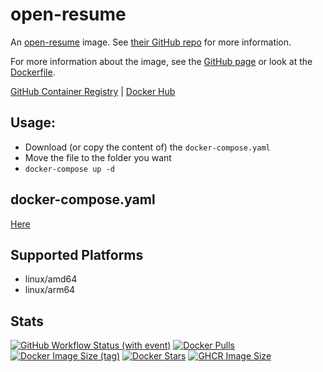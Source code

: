 # open-resume

An [open-resume](https://github.com/xitanggg/open-resume) image. See [their GitHub repo](https://github.com/xitanggg/open-resume) for more information.

For more information about the image, see the [GitHub page](https://github.com/Zottelchen/docker-container/tree/main/open-resume) or look at the [Dockerfile](https://github.com/Zottelchen/docker-container/tree/main/open-resume/Dockerfile).

[GitHub Container Registry](https://github.com/users/Zottelchen/packages/container/package/open-resume) | [Docker Hub](https://hub.docker.com/r/zottelchen/open-resume)

## Usage:

- Download (or copy the content of) the `docker-compose.yaml`
- Move the file to the folder you want
- `docker-compose up -d`

## docker-compose.yaml

[Here](https://github.com/Zottelchen/docker-container/tree/main/open-resume/docker-compose.yaml)

## Supported Platforms

- linux/amd64
- linux/arm64

## Stats

[![GitHub Workflow Status (with event)](https://img.shields.io/github/actions/workflow/status/zottelchen/docker-container/open-resume.yml?logo=github)](https://github.com/Zottelchen/docker-container/actions/workflows/open-resume.yml)
[![Docker Pulls](https://img.shields.io/docker/pulls/zottelchen/open-resume?logo=docker)](https://hub.docker.com/r/zottelchen/open-resume)
[![Docker Image Size (tag)](https://img.shields.io/docker/image-size/zottelchen/open-resume/latest?logo=docker)](https://hub.docker.com/r/zottelchen/open-resume)
[![Docker Stars](https://img.shields.io/docker/stars/zottelchen/open-resume?label=%E2%AD%90%20docker%20stars)](https://hub.docker.com/r/zottelchen/open-resume)
[![GHCR Image Size](https://ghcr-badge.egpl.dev/zottelchen/open-resume/size)](https://github.com/users/Zottelchen/packages/container/package/open-resume)
